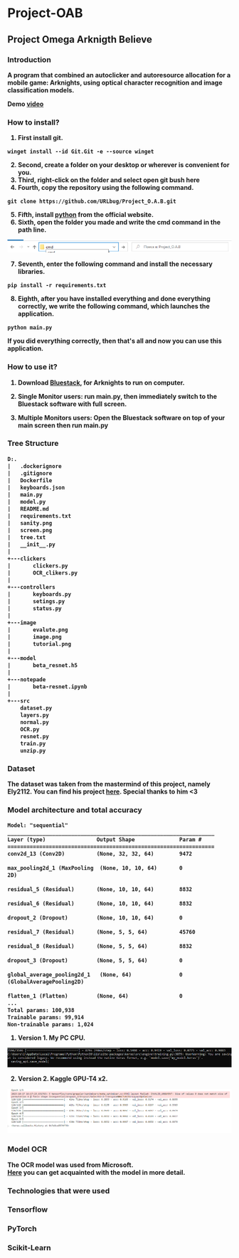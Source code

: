 # <b>Project-OAB
## <b>Project Omega Arknigth Believe
### <b>Introduction
<b>A program that combined an autoclicker and autoresource allocation for a mobile game: Arknights, using optical character recognition and image classification models.

<b>Demo <a href="https://drive.google.com/file/d/1IiJqda4cfLEAsizzrBZWcyNIH8bRcfVX/view?usp=sharing">video</a>

### <b>How to install?
1. First install git.
```
winget install --id Git.Git -e --source winget
```
2. Second, create a folder on your desktop or wherever is convenient for you.
3. Third, right-click on the folder and select open git bush here
4. Fourth, copy the repository using the following command.
```
git clone https://github.com/URLbug/Project_O.A.B.git
```
5. Fifth, install <a href="https://www.python.org/">python</a> from the official website.
6. Sixth, open the folder you made and write the cmd command in the path line.
<img src="./image/tutorial.png">

7. Seventh, enter the following command and install the necessary libraries.
```
pip install -r requirements.txt
```
8. Eighth, after you have installed everything and done everything correctly, we write the following command, which launches the application.
```
python main.py
```
If you did everything correctly, then that's all and now you can use this application.

### <b>How to use it?
1. Download <a href="https://www.bluestacks.com/download.html">Bluestack</a>, for Arknights to run on computer.

2. Single Monitor users: run main.py, then immediately switch to the Bluestack software with full screen.

3. Multiple Monitors users: Open the Bluestack software on top of your main screen then run main.py

### <b>Tree Structure

    D:.
    |   .dockerignore
    |   .gitignore
    |   Dockerfile
    |   keyboards.json
    |   main.py
    |   model.py
    |   README.md
    |   requirements.txt
    |   sanity.png
    |   screen.png
    |   tree.txt
    |   __init__.py
    |   
    +---clickers
    |       clickers.py
    |       OCR_clikers.py         
    |           
    +---controllers
    |       keyboards.py
    |       setings.py
    |       status.py          
    |           
    +---image
    |       evalute.png
    |       image.png
    |       tutorial.png
    |       
    +---model
    |       beta_resnet.h5
    |       
    +---notepade
    |       beta-resnet.ipynb
    |       
    +---src
        dataset.py
        layers.py
        normal.py
        OCR.py
        resnet.py
        train.py
        unzip.py

### <b>Dataset
The dataset was taken from the mastermind of this project, namely Ely2112. You can find his project <a href="https://github.com/Ely2112/Arknights-Auto-Clicker/tree/main">here</a>. Special thanks to him <3

### <b>Model architecture and total accuracy
    Model: "sequential"
    _________________________________________________________________
    Layer (type)                Output Shape              Param #   
    =================================================================
    conv2d_13 (Conv2D)          (None, 32, 32, 64)        9472      
                                                                    
    max_pooling2d_1 (MaxPooling  (None, 10, 10, 64)       0         
    2D)                                                             
                                                                    
    residual_5 (Residual)       (None, 10, 10, 64)        8832      
                                                                    
    residual_6 (Residual)       (None, 10, 10, 64)        8832      
                                                                    
    dropout_2 (Dropout)         (None, 10, 10, 64)        0         
                                                                    
    residual_7 (Residual)       (None, 5, 5, 64)          45760     
                                                                    
    residual_8 (Residual)       (None, 5, 5, 64)          8832      
                                                                    
    dropout_3 (Dropout)         (None, 5, 5, 64)          0         
                                                                    
    global_average_pooling2d_1   (None, 64)               0         
    (GlobalAveragePooling2D)                                        
                                                                    
    flatten_1 (Flatten)         (None, 64)                0         
    ...
    Total params: 100,938
    Trainable params: 99,914
    Non-trainable params: 1,024

1. Version 1. My PC CPU.
<img src="./image/evalute.png">

2. Version 2. Kaggle GPU-T4 x2.
<img src="./image/image.png">

### <b>Model OCR
The OCR model was used from Microsoft.  
<a href="https://huggingface.co/microsoft/trocr-base-stage1">Here</a> you can get acquainted with the model in more detail.

### <b>Technologies that were used
### Tensorflow

### PyTorch

### Scikit-Learn
